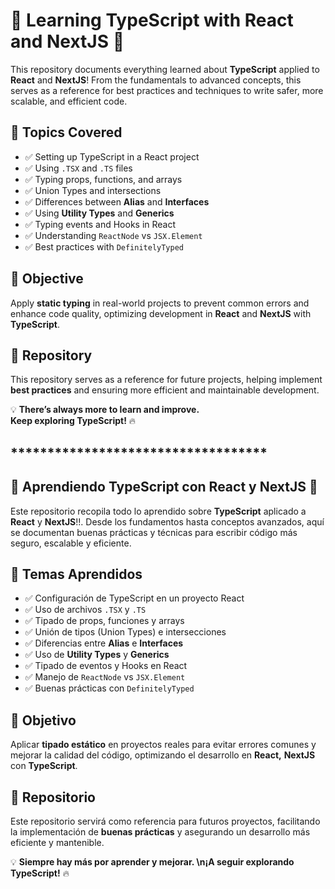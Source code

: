 # 📘 Learning TypeScript with React and NextJS 🚀  

This repository documents everything learned about **TypeScript** applied to **React** and **NextJS**! From the fundamentals to advanced concepts, this serves as a reference for best practices and techniques to write safer, more scalable, and efficient code.  

## 📌 Topics Covered  

- ✅ Setting up TypeScript in a React project  
- ✅ Using `.TSX` and `.TS` files  
- ✅ Typing props, functions, and arrays  
- ✅ Union Types and intersections  
- ✅ Differences between **Alias** and **Interfaces**  
- ✅ Using **Utility Types** and **Generics**  
- ✅ Typing events and Hooks in React  
- ✅ Understanding `ReactNode` vs `JSX.Element`  
- ✅ Best practices with `DefinitelyTyped`  

## 🎯 Objective  

Apply **static typing** in real-world projects to prevent common errors and enhance code quality, optimizing development in **React** and **NextJS** with **TypeScript**.  

## 🚀 Repository  

This repository serves as a reference for future projects, helping implement **best practices** and ensuring more efficient and maintainable development.  

💡 **There’s always more to learn and improve.  
Keep exploring TypeScript!** 🔥  

## ***********************************

## 📘 Aprendiendo TypeScript con React y NextJS 🚀  

Este repositorio recopila todo lo aprendido sobre **TypeScript** aplicado a **React** y **NextJS**!!. Desde los fundamentos hasta conceptos avanzados, aquí se documentan buenas prácticas y técnicas para escribir código más seguro, escalable y eficiente.  

## 📌 Temas Aprendidos  

- ✅ Configuración de TypeScript en un proyecto React  
- ✅ Uso de archivos `.TSX` y `.TS`  
- ✅ Tipado de props, funciones y arrays  
- ✅ Unión de tipos (Union Types) e intersecciones  
- ✅ Diferencias entre **Alias** e **Interfaces**  
- ✅ Uso de **Utility Types** y **Generics**  
- ✅ Tipado de eventos y Hooks en React  
- ✅ Manejo de `ReactNode` vs `JSX.Element`  
- ✅ Buenas prácticas con `DefinitelyTyped`  

## 🎯 Objetivo  

Aplicar **tipado estático** en proyectos reales para evitar errores comunes y mejorar la calidad del código, optimizando el desarrollo en **React,** **NextJS** con **TypeScript**.  

## 🚀 Repositorio  

Este repositorio servirá como referencia para futuros proyectos, facilitando la implementación de **buenas prácticas** y asegurando un desarrollo más eficiente y mantenible.  

💡 **Siempre hay más por aprender y mejorar. \n¡A seguir explorando TypeScript!** 🔥  
